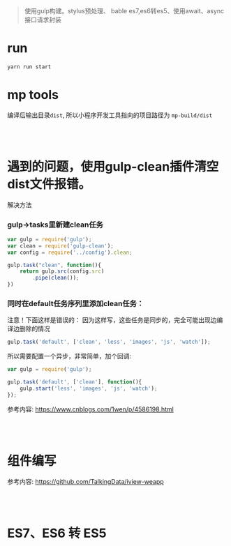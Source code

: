 

> 使用gulp构建。stylus预处理、 bable es7,es6转es5、使用await、async接口请求封装

# run

```bash
yarn run start
```

# mp tools
编译后输出目录`dist`, 所以小程序开发工具指向的项目路径为 `mp-build/dist`

<br><br>

# 遇到的问题，使用gulp-clean插件清空dist文件报错。
解决方法
### gulp->tasks里新建clean任务

```javascript
var gulp = require('gulp');
var clean = require('gulp-clean');
var config = require('../config').clean;

gulp.task("clean", function(){
    return gulp.src(config.src)
        .pipe(clean());
})
```

### 同时在default任务序列里添加clean任务：
注意！下面这样是错误的：
因为这样写，这些任务是同步的，完全可能出现边编译边删除的情况

```javascript
gulp.task('default', ['clean', 'less', 'images', 'js', 'watch']);
```

所以需要配置一个异步，非常简单，加个回调: 
```javascript
var gulp = require('gulp');

gulp.task('default', ['clean'], function(){
    gulp.start('less', 'images', 'js', 'watch');
});
```




参考内容:
  https://www.cnblogs.com/1wen/p/4586198.html


<br>
<br>

# 组件编写
参考内容:
    https://github.com/TalkingData/iview-weapp

<br>
<br>

# ES7、ES6 转 ES5

<br>
<br>

